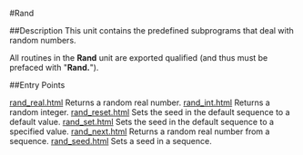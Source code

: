 
#Rand

##Description
This unit contains the predefined subprograms that deal with random numbers.

All routines in the **Rand** unit are exported qualified (and thus must be prefaced with "**Rand.**").


##Entry Points

[rand_real.html](**Real**)   Returns a random real number.
[rand_int.html](**Int**)   Returns a random integer.
[rand_reset.html](**Reset**)   Sets the seed in the default sequence to a default value.
[rand_set.html](**Set**)   Sets the seed in the default sequence to a specified value.
[rand_next.html](**Next**)   Returns a random real number from a sequence.
[rand_seed.html](**Seed**)   Sets a seed in a sequence.

